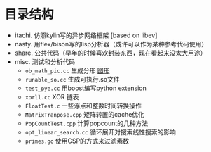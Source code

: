 # 目录结构

- itachi. 仿照kylin写的异步网络框架 [based on libev]
- nasty. 用flex/bison写的lisp分析器（或许可以作为某种参考代码使用）
- share. 公共代码（早年的时候喜欢封装东西，现在看起来没太大用途）
- misc. 测试和分析代码
  - `ob_math_pic.cc` 生成分形 [图形](./misc/ob_math_pic.jpg)
  - `runable_so.cc` 生成可执行.so文件
  - `test_pye.cc` 用boost编写python extension
  - `xorll.cc` XOR 链表
  - `FloatTest.c` 一些浮点和整数时间转换操作
  - `MatrixTranpose.cpp` 矩阵转置的cache优化
  - `PopCountTest.cpp` 计算popcount的几种方法
  - `opt_linear_search.cc` 循环展开对搜索线性搜索的影响
  - `primes.go` 使用CSP的方式来过滤素数
